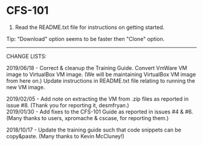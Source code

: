 # CFS-101

1. Read the README.txt file for instructions on getting started.

Tip: "Download" option seems to be faster then "Clone" option.

-------------------------------------------------------------------------------

CHANGE LISTS:

2019/06/18 - Correct & cleanup the Training Guide.
             Convert VmWare VM image to VirtualBox VM image.
			 (We will be maintaining VirtualBox VM image from here on.)
			 Update instructions in README.txt file relating to running the new VM image. 
			 
2019/02/05 - Add note on extracting the VM from .zip files as reported in issue #8.
             (Thank you for reporting it, desmfryan.)			 
2019/01/30 - Add fixes to the CFS-101 Guide as reported in issues #4 & #6.
			 (Many thanks to users, xpromache & cscase, for reporting them.)

2018/10/17 - Update the training guide such that code snippets can be copy&paste.
             (Many thanks to Kevin McCluney!)
